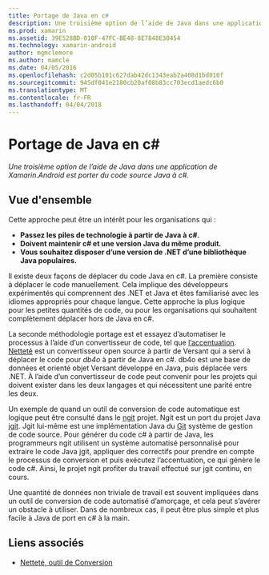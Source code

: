 ```yaml
---
title: Portage de Java en c#
description: Une troisième option de l’aide de Java dans une application de Xamarin.Android est porter du code source Java à c#.
ms.prod: xamarin
ms.assetid: 39E528BD-010F-47FC-BE48-8E7848E30454
ms.technology: xamarin-android
author: mgmclemore
ms.author: mamcle
ms.date: 04/05/2016
ms.openlocfilehash: c2d05b101c627dab42dc1343eab2a408d1bd010f
ms.sourcegitcommit: 945df041e2180cb20af08b83cc703ecd1aedc6b0
ms.translationtype: MT
ms.contentlocale: fr-FR
ms.lasthandoff: 04/04/2018
---
```

# <a name="porting-java-to-c"></a>Portage de Java en c#

_Une troisième option de l’aide de Java dans une application de Xamarin.Android est porter du code source Java à c#._

## <a name="overview"></a>Vue d'ensemble

Cette approche peut être un intérêt pour les organisations qui :

-  **Passez les piles de technologie à partir de Java à c#.**
-  **Doivent maintenir c# et une version Java du même produit.**
-  **Vous souhaitez disposer d’une version de .NET d’une bibliothèque Java populaires.**


Il existe deux façons de déplacer du code Java en c#. La première consiste à déplacer le code manuellement. Cela implique des développeurs expérimentés qui comprennent des .NET et Java et êtes familiarisé avec les idiomes appropriés pour chaque langue. Cette approche la plus logique pour les petites quantités de code, ou pour les organisations qui souhaitent complètement déplacer hors de Java en c#.

La seconde méthodologie portage est et essayez d’automatiser le processus à l’aide d’un convertisseur de code, tel que [l’accentuation](https://github.com/mono/sharpen). [Netteté](https://github.com/mono/sharpen) est un convertisseur open source à partir de Versant qui a servi à déplacer le code pour *db4o* à partir de Java en c#. db4o est une base de données et orienté objet Versant développé en Java, puis déplacée vers .NET. À l’aide d’un convertisseur de code peut convenir pour les projets qui doivent exister dans les deux langages et qui nécessitent une parité entre les deux.

Un exemple de quand un outil de conversion de code automatique est logique peut être consulté dans le [ngit](https://github.com/mono/ngit) projet.
Ngit est un port du projet Java [jgit](http://eclipse.org/).
Jgit lui-même est une implémentation Java du [Git](http://git-scm.com/) système de gestion de code source. Pour générer du code c# à partir de Java, les programmeurs ngit utilisent un système automatisé personnalisé pour extraire le code Java jgit, appliquer des correctifs pour prendre en compte le processus de conversion et puis exécutez l’accentuation, ce qui génère le code c#. Ainsi, le projet ngit profiter du travail effectué sur jgit continu, en cours.

Une quantité de données non triviale de travail est souvent impliquées dans un outil de conversion de code automatisé d’amorçage, et cela peut s’avérer un obstacle à utiliser. Dans de nombreux cas, il peut être plus simple et plus facile à Java de port en c# à la main.



## <a name="related-links"></a>Liens associés

- [Netteté, outil de Conversion](https://github.com/mono/sharpen)
